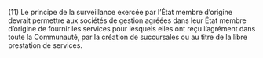 (11) Le principe de la surveillance exercée par l’État membre d’origine devrait permettre aux sociétés de gestion agréées dans leur État membre d’origine de fournir les services pour lesquels elles ont reçu l’agrément dans toute la Communauté, par la création de succursales ou au titre de la libre prestation de services.